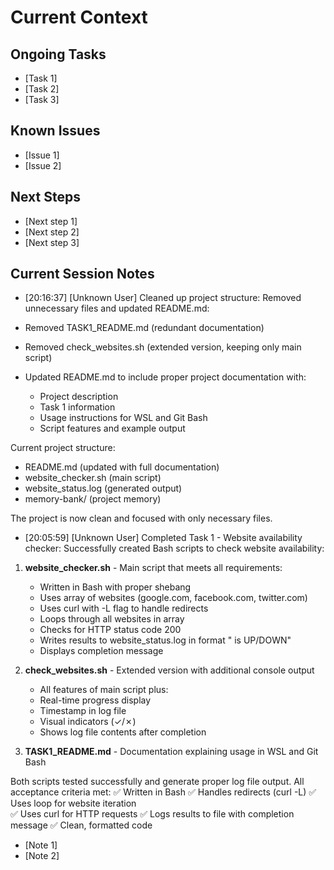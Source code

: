 # Current Context

## Ongoing Tasks
- [Task 1]
- [Task 2]
- [Task 3]

## Known Issues
- [Issue 1]
- [Issue 2]

## Next Steps
- [Next step 1]
- [Next step 2]
- [Next step 3]

## Current Session Notes

- [20:16:37] [Unknown User] Cleaned up project structure: Removed unnecessary files and updated README.md:

- Removed TASK1_README.md (redundant documentation)
- Removed check_websites.sh (extended version, keeping only main script)
- Updated README.md to include proper project documentation with:
  - Project description
  - Task 1 information
  - Usage instructions for WSL and Git Bash
  - Script features and example output

Current project structure:
- README.md (updated with full documentation)
- website_checker.sh (main script)
- website_status.log (generated output)
- memory-bank/ (project memory)

The project is now clean and focused with only necessary files.
- [20:05:59] [Unknown User] Completed Task 1 - Website availability checker: Successfully created Bash scripts to check website availability:

1. **website_checker.sh** - Main script that meets all requirements:
   - Written in Bash with proper shebang
   - Uses array of websites (google.com, facebook.com, twitter.com)
   - Uses curl with -L flag to handle redirects
   - Loops through all websites in array
   - Checks for HTTP status code 200
   - Writes results to website_status.log in format "<URL> is UP/DOWN"
   - Displays completion message

2. **check_websites.sh** - Extended version with additional console output
   - All features of main script plus:
   - Real-time progress display
   - Timestamp in log file
   - Visual indicators (✓/✗)
   - Shows log file contents after completion

3. **TASK1_README.md** - Documentation explaining usage in WSL and Git Bash

Both scripts tested successfully and generate proper log file output. All acceptance criteria met:
✅ Written in Bash
✅ Handles redirects (curl -L)
✅ Uses loop for website iteration  
✅ Uses curl for HTTP requests
✅ Logs results to file with completion message
✅ Clean, formatted code
- [Note 1]
- [Note 2]
